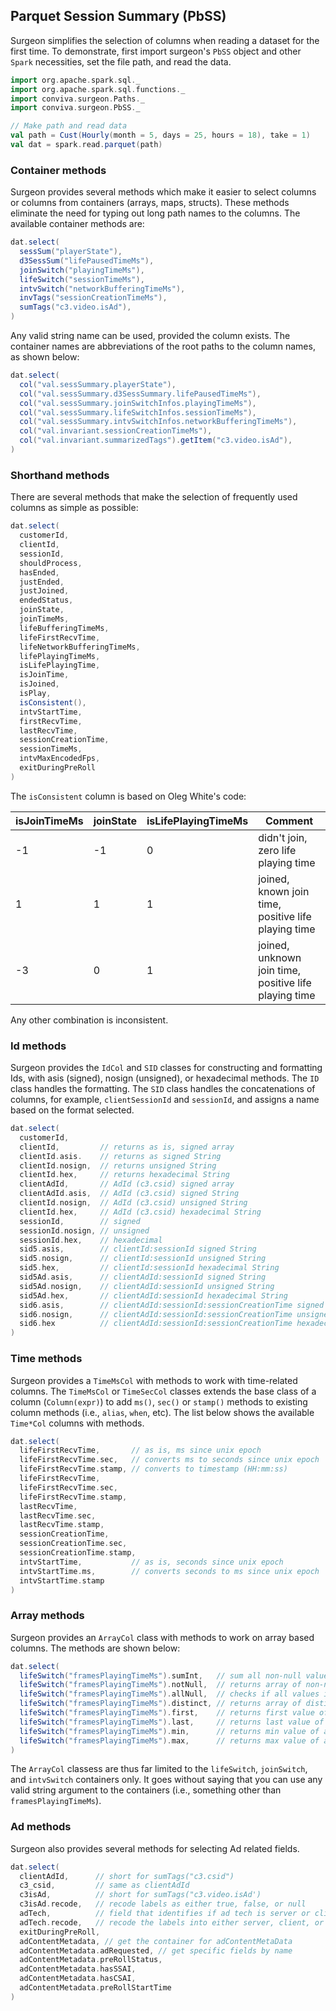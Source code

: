 ## Parquet Session Summary  (PbSS)

Surgeon simplifies the selection of columns when reading a
dataset for the first time. To demonstrate, first import surgeon's `PbSS`  object and
other `Spark` necessities, set the file path, and read the data. 

```scala  
import org.apache.spark.sql._
import org.apache.spark.sql.functions._
import conviva.surgeon.Paths._
import conviva.surgeon.PbSS._

// Make path and read data
val path = Cust(Hourly(month = 5, days = 25, hours = 18), take = 1)
val dat = spark.read.parquet(path)
```

### Container methods

Surgeon provides several methods which make it easier to select columns or
columns from containers (arrays, maps, structs). These methods eliminate the
need for typing out long path names to the columns. The available container
methods are: 

``` scala 
dat.select(
  sessSum("playerState"), 
  d3SessSum("lifePausedTimeMs"),
  joinSwitch("playingTimeMs"),
  lifeSwitch("sessionTimeMs"),
  intvSwitch("networkBufferingTimeMs"), 
  invTags("sessionCreationTimeMs"), 
  sumTags("c3.video.isAd"), 
)
```
Any valid  string name can be used, provided the column exists. The container names are abbreviations of the root paths to the column names, as shown below:

``` scala 
dat.select(
  col("val.sessSummary.playerState"),
  col("val.sessSummary.d3SessSummary.lifePausedTimeMs"),
  col("val.sessSummary.joinSwitchInfos.playingTimeMs"),
  col("val.sessSummary.lifeSwitchInfos.sessionTimeMs"),
  col("val.sessSummary.intvSwitchInfos.networkBufferingTimeMs"),
  col("val.invariant.sessionCreationTimeMs"),
  col("val.invariant.summarizedTags").getItem("c3.video.isAd"),
)
```

### Shorthand methods

There are several methods that make the selection of frequently used columns as simple as
possible: 

```scala
dat.select(
  customerId, 
  clientId,
  sessionId,
  shouldProcess,
  hasEnded,
  justEnded,
  justJoined,
  endedStatus,
  joinState, 
  joinTimeMs,
  lifeBufferingTimeMs,
  lifeFirstRecvTime,
  lifeNetworkBufferingTimeMs,
  lifePlayingTimeMs,
  isLifePlayingTime,
  isJoinTime,
  isJoined,
  isPlay,
  isConsistent(),
  intvStartTime,
  firstRecvTime,
  lastRecvTime,
  sessionCreationTime,
  sessionTimeMs,
  intvMaxEncodedFps,
  exitDuringPreRoll
)
```

The `isConsistent` column is based on Oleg White's code: 

|isJoinTimeMs|joinState|isLifePlayingTimeMs| Comment |
|---         |---      |---                |---      |
|-1          |-1       |0                  | didn't join, zero life playing time |
|1           |1        |1                  | joined, known join time, positive life playing time |
|-3          |0        |1                  | joined, unknown join time, positive life playing time |
Any other combination is inconsistent.


### Id methods

Surgeon provides the `IdCol` and `SID` classes for constructing and formatting Ids,
with asis (signed), nosign (unsigned), or hexadecimal methods. The `ID` class
handles the formatting. The `SID` class handles the concatenations of columns, for example,
`clientSessionId` and `sessionId`, and assigns a name based on
the format selected. 

```scala 
dat.select(
  customerId,
  clientId,         // returns as is, signed array
  clientId.asis.    // returns as signed String
  clientId.nosign,  // returns unsigned String
  clientId.hex,     // returns hexadecimal String
  clientAdId,       // AdId (c3.csid) signed array
  clientAdId.asis,  // AdId (c3.csid) signed String
  clientId.nosign,  // AdId (c3.csid) unsigned String
  clientId.hex,     // AdId (c3.csid) hexadecimal String
  sessionId,        // signed
  sessionId.nosign, // unsigned
  sessionId.hex,    // hexadecimal
  sid5.asis,        // clientId:sessionId signed String
  sid5.nosign,      // clientId:sessionId unsigned String
  sid5.hex,         // clientId:sessionId hexadecimal String
  sid5Ad.asis,      // clientAdId:sessionId signed String
  sid5Ad.nosign,    // clientAdId:sessionId unsigned String
  sid5Ad.hex,       // clientAdId:sessionId hexadecimal String
  sid6.asis,        // clientAdId:sessionId:sessionCreationTime signed String
  sid6.nosign,      // clientAdId:sessionId:sessionCreationTime unsigned String
  sid6.hex          // clientAdId:sessionId:sessionCreationTime hexadecimal String
)
```
### Time methods

Surgeon provides a `TimeMsCol` with methods to work with time-related columns.
The `TimeMsCol` or `TimeSecCol` classes extends the base class of a column (`Column(expr)`) to
add `ms()`, `sec()` or `stamp()` methods to existing column methods (i.e., 
`alias`, `when`, etc). The list below shows the available `Time*Col` columns with methods.
 
```scala
dat.select(
  lifeFirstRecvTime,       // as is, ms since unix epoch
  lifeFirstRecvTime.sec,   // converts ms to seconds since unix epoch
  lifeFirstRecvTime.stamp, // converts to timestamp (HH:mm:ss)
  lifeFirstRecvTime, 
  lifeFirstRecvTime.sec,  
  lifeFirstRecvTime.stamp,
  lastRecvTime, 
  lastRecvTime.sec,  
  lastRecvTime.stamp,
  sessionCreationTime,
  sessionCreationTime.sec,
  sessionCreationTime.stamp,
  intvStartTime,           // as is, seconds since unix epoch
  intvStartTime.ms,        // converts seconds to ms since unix epoch
  intvStartTime.stamp
)
```

### Array methods
Surgeon provides an `ArrayCol` class with methods to work on array based
columns. The methods are shown below:

```scala
dat.select(
  lifeSwitch("framesPlayingTimeMs").sumInt,   // sum all non-null values in an array, returns Int
  lifeSwitch("framesPlayingTimeMs").notNull,  // returns array of non-null values
  lifeSwitch("framesPlayingTimeMs").allNull,  // checks if all values in array are null, returns boolean
  lifeSwitch("framesPlayingTimeMs").distinct, // returns array of distinct values
  lifeSwitch("framesPlayingTimeMs").first,    // returns first value of array
  lifeSwitch("framesPlayingTimeMs").last,     // returns last value of array
  lifeSwitch("framesPlayingTimeMs").min,      // returns min value of array
  lifeSwitch("framesPlayingTimeMs").max,      // returns max value of array
)
```

The `ArrayCol` classess are thus far limited to the `lifeSwitch`, `joinSwitch`, and
`intvSwitch` containers only. It goes without saying that you can use any valid
string argument to the containers (i.e., something other than
`framesPlayingTimeMs`).


### Ad methods
Surgeon also provides several methods for selecting Ad related fields.


```scala 
dat.select(
  clientAdId,      // short for sumTags("c3.csid")
  c3_csid,         // same as clientAdId
  c3isAd,          // short for sumTags("c3.video.isAd') 
  c3isAd.recode,   // recode labels as either true, false, or null
  adTech,          // field that identifies if ad tech is server or client side
  adTech.recode,   // recode the labels into either server, client, or unknown
  exitDuringPreRoll, 
  adContentMetadata, // get the container for adContentMetaData
  adContentMetadata.adRequested, // get specific fields by name
  adContentMetadata.preRollStatus,
  adContentMetadata.hasSSAI,
  adContentMetadata.hasCSAI, 
  adContentMetadata.preRollStartTime
)
```
